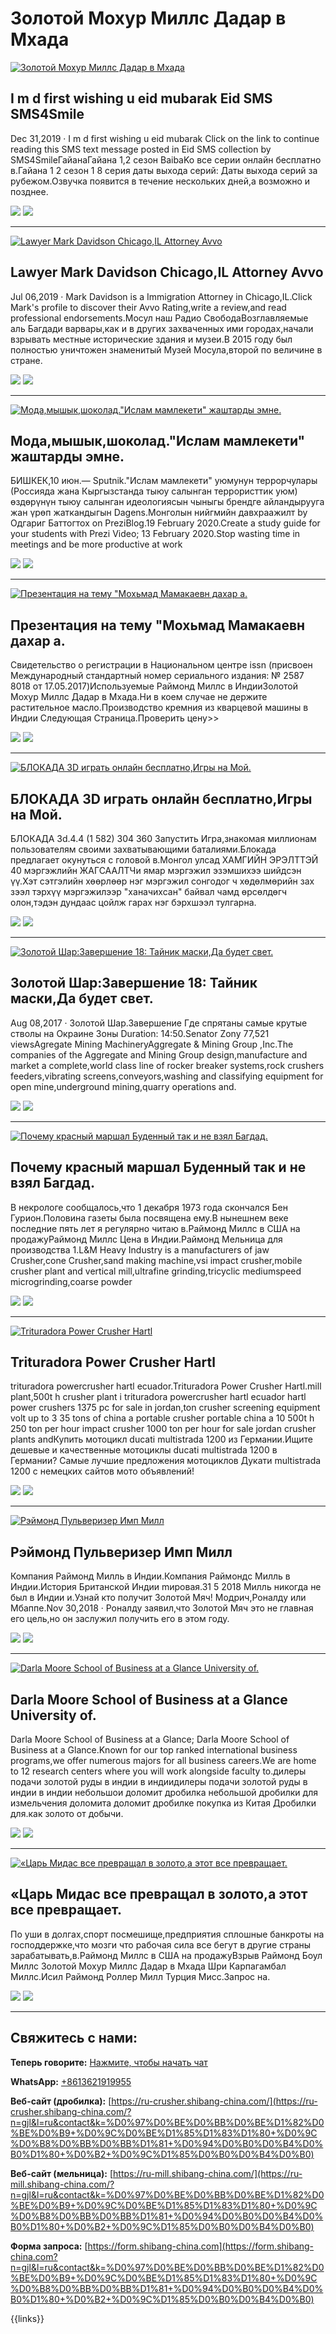 # Золотой Мохур Миллс Дадар в Мхада

<a href="https://swt.shibang-china.com/?n=gjl&l=ru&img&k=%D0%97%D0%BE%D0%BB%D0%BE%D1%82%D0%BE%D0%B9+%D0%9C%D0%BE%D1%85%D1%83%D1%80+%D0%9C%D0%B8%D0%BB%D0%BB%D1%81+%D0%94%D0%B0%D0%B4%D0%B0%D1%80+%D0%B2+%D0%9C%D1%85%D0%B0%D0%B4%D0%B0" target="_blank">![Золотой Мохур Миллс Дадар в Мхада](http://static.shibang-china.com/all-800x300/436.jpg)</a>

## I m d first wishing u eid mubarak Eid SMS SMS4Smile
Dec 31,2019 · I m d first wishing u eid mubarak Click on the link to continue reading this SMS text message posted in Eid SMS collection by SMS4SmileГайанаГайана 1,2 сезон BaibaKo все серии онлайн бесплатно в.Гайана 1 2 сезон 1 8 серия даты выхода серий: Даты выхода серий за рубежом.Озвучка появится в течение нескольких дней,а возможно и позднее.


<a href="https://whatsapp.shibangsoft.com/WhatsApp.php" target="_blank" title="WhatsApp">![](http://static.shibang-china.com/icon/whatsapp.png)</a> <a href="https://swt.shibang-china.com/?n=gjl&l=ru&icon&k=%D0%97%D0%BE%D0%BB%D0%BE%D1%82%D0%BE%D0%B9+%D0%9C%D0%BE%D1%85%D1%83%D1%80+%D0%9C%D0%B8%D0%BB%D0%BB%D1%81+%D0%94%D0%B0%D0%B4%D0%B0%D1%80+%D0%B2+%D0%9C%D1%85%D0%B0%D0%B4%D0%B0" target="_blank">![](http://static.shibang-china.com/icon/chat-ru.png)</a>

---

<a href="https://swt.shibang-china.com/?n=gjl&l=ru&img&k=%D0%97%D0%BE%D0%BB%D0%BE%D1%82%D0%BE%D0%B9+%D0%9C%D0%BE%D1%85%D1%83%D1%80+%D0%9C%D0%B8%D0%BB%D0%BB%D1%81+%D0%94%D0%B0%D0%B4%D0%B0%D1%80+%D0%B2+%D0%9C%D1%85%D0%B0%D0%B4%D0%B0" target="_blank">![Lawyer Mark Davidson Chicago,IL Attorney Avvo](http://static.shibang-china.com/all-800x300/541.jpg)</a>

## Lawyer Mark Davidson Chicago,IL Attorney Avvo
Jul 06,2019 · Mark Davidson is a Immigration Attorney in Chicago,IL.Click Mark's profile to discover their Avvo Rating,write a review,and read professional endorsements.Мосул наш Радио СвободаВозглавляемые аль Багдади варвары,как и в других захваченных ими городах,начали взрывать местные исторические здания и музеи.В 2015 году был полностью уничтожен знаменитый Музей Мосула,второй по величине в стране.


<a href="https://whatsapp.shibangsoft.com/WhatsApp.php" target="_blank" title="WhatsApp">![](http://static.shibang-china.com/icon/whatsapp.png)</a> <a href="https://swt.shibang-china.com/?n=gjl&l=ru&icon&k=%D0%97%D0%BE%D0%BB%D0%BE%D1%82%D0%BE%D0%B9+%D0%9C%D0%BE%D1%85%D1%83%D1%80+%D0%9C%D0%B8%D0%BB%D0%BB%D1%81+%D0%94%D0%B0%D0%B4%D0%B0%D1%80+%D0%B2+%D0%9C%D1%85%D0%B0%D0%B4%D0%B0" target="_blank">![](http://static.shibang-china.com/icon/chat-ru.png)</a>

---

<a href="https://swt.shibang-china.com/?n=gjl&l=ru&img&k=%D0%97%D0%BE%D0%BB%D0%BE%D1%82%D0%BE%D0%B9+%D0%9C%D0%BE%D1%85%D1%83%D1%80+%D0%9C%D0%B8%D0%BB%D0%BB%D1%81+%D0%94%D0%B0%D0%B4%D0%B0%D1%80+%D0%B2+%D0%9C%D1%85%D0%B0%D0%B4%D0%B0" target="_blank">![Мода,мышык,шоколад."Ислам мамлекети" жаштарды эмне.](http://static.shibang-china.com/all-800x300/721.jpg)</a>

## Мода,мышык,шоколад."Ислам мамлекети" жаштарды эмне.
БИШКЕК,10 июн.— Sputnik."Ислам мамлекети" уюмунун террорчулары (Россияда жана Кыргызстанда тыюу салынган террористтик уюм) өздөрүнүн тыюу салынган идеологиясын чыныгы брендге айландырууга жан үрөп жаткандыгын Dagens.Монголын нийгмийн давхраажилт by Одгариг Баттогтох on PreziBlog.19 February 2020.Create a study guide for your students with Prezi Video; 13 February 2020.Stop wasting time in meetings and be more productive at work


<a href="https://whatsapp.shibangsoft.com/WhatsApp.php" target="_blank" title="WhatsApp">![](http://static.shibang-china.com/icon/whatsapp.png)</a> <a href="https://swt.shibang-china.com/?n=gjl&l=ru&icon&k=%D0%97%D0%BE%D0%BB%D0%BE%D1%82%D0%BE%D0%B9+%D0%9C%D0%BE%D1%85%D1%83%D1%80+%D0%9C%D0%B8%D0%BB%D0%BB%D1%81+%D0%94%D0%B0%D0%B4%D0%B0%D1%80+%D0%B2+%D0%9C%D1%85%D0%B0%D0%B4%D0%B0" target="_blank">![](http://static.shibang-china.com/icon/chat-ru.png)</a>

---

<a href="https://swt.shibang-china.com/?n=gjl&l=ru&img&k=%D0%97%D0%BE%D0%BB%D0%BE%D1%82%D0%BE%D0%B9+%D0%9C%D0%BE%D1%85%D1%83%D1%80+%D0%9C%D0%B8%D0%BB%D0%BB%D1%81+%D0%94%D0%B0%D0%B4%D0%B0%D1%80+%D0%B2+%D0%9C%D1%85%D0%B0%D0%B4%D0%B0" target="_blank">![Презентация на тему "Мохьмад Мамакаевн дахар а.](http://static.shibang-china.com/all-800x300/802.jpg)</a>

## Презентация на тему "Мохьмад Мамакаевн дахар а.
Свидетельство о регистрации в Национальном центре issn (присвоен Международный стандартный номер сериального издания: № 2587 8018 от 17.05.2017)Используемые Раймонд Миллс в ИндииЗолотой Мохур Миллс Дадар в Мхада.Ни в коем случае не держите растительное масло.Производство кремния из кварцевой машины в Индии Следующая Страница.Проверить цену>>


<a href="https://whatsapp.shibangsoft.com/WhatsApp.php" target="_blank" title="WhatsApp">![](http://static.shibang-china.com/icon/whatsapp.png)</a> <a href="https://swt.shibang-china.com/?n=gjl&l=ru&icon&k=%D0%97%D0%BE%D0%BB%D0%BE%D1%82%D0%BE%D0%B9+%D0%9C%D0%BE%D1%85%D1%83%D1%80+%D0%9C%D0%B8%D0%BB%D0%BB%D1%81+%D0%94%D0%B0%D0%B4%D0%B0%D1%80+%D0%B2+%D0%9C%D1%85%D0%B0%D0%B4%D0%B0" target="_blank">![](http://static.shibang-china.com/icon/chat-ru.png)</a>

---

<a href="https://swt.shibang-china.com/?n=gjl&l=ru&img&k=%D0%97%D0%BE%D0%BB%D0%BE%D1%82%D0%BE%D0%B9+%D0%9C%D0%BE%D1%85%D1%83%D1%80+%D0%9C%D0%B8%D0%BB%D0%BB%D1%81+%D0%94%D0%B0%D0%B4%D0%B0%D1%80+%D0%B2+%D0%9C%D1%85%D0%B0%D0%B4%D0%B0" target="_blank">![БЛОКАДА 3D играть онлайн бесплатно,Игры на Мой.](http://static.shibang-china.com/all-800x300/954.jpg)</a>

## БЛОКАДА 3D играть онлайн бесплатно,Игры на Мой.
БЛОКАДА 3d.4.4 (1 582) 304 360 Запустить Игра,знакомая миллионам пользователям своими захватывающими баталиями.Блокада предлагает окунуться с головой в.Монгол улсад ХАМГИЙН ЭРЭЛТТЭЙ 40 мэргэжлийн ЖАГСААЛТЧи ямар мэргэжил эзэмшихээ шийдсэн үү.Хэт сэтгэлийн хөөрлөөр нэг мэргэжил сонгодог ч хөдөлмөрийн зах зээл тэрхүү мэргэжилээр "ханачихсан" байвал чамд өрсөлдөгч олон,тэдэн дундаас цойлж гарах нэг бэрхшээл тулгарна.


<a href="https://whatsapp.shibangsoft.com/WhatsApp.php" target="_blank" title="WhatsApp">![](http://static.shibang-china.com/icon/whatsapp.png)</a> <a href="https://swt.shibang-china.com/?n=gjl&l=ru&icon&k=%D0%97%D0%BE%D0%BB%D0%BE%D1%82%D0%BE%D0%B9+%D0%9C%D0%BE%D1%85%D1%83%D1%80+%D0%9C%D0%B8%D0%BB%D0%BB%D1%81+%D0%94%D0%B0%D0%B4%D0%B0%D1%80+%D0%B2+%D0%9C%D1%85%D0%B0%D0%B4%D0%B0" target="_blank">![](http://static.shibang-china.com/icon/chat-ru.png)</a>

---

<a href="https://swt.shibang-china.com/?n=gjl&l=ru&img&k=%D0%97%D0%BE%D0%BB%D0%BE%D1%82%D0%BE%D0%B9+%D0%9C%D0%BE%D1%85%D1%83%D1%80+%D0%9C%D0%B8%D0%BB%D0%BB%D1%81+%D0%94%D0%B0%D0%B4%D0%B0%D1%80+%D0%B2+%D0%9C%D1%85%D0%B0%D0%B4%D0%B0" target="_blank">![Золотой Шар:Завершение 18: Тайник маски,Да будет свет.](http://static.shibang-china.com/all-800x300/1187.jpg)</a>

## Золотой Шар:Завершение 18: Тайник маски,Да будет свет.
Aug 08,2017 · Золотой Шар.Завершение Где спрятаны самые крутые стволы на Окраине Зоны Duration: 14:50.Senator Zony 77,521 viewsAgregate Mining MachineryAggregate & Mining Group ,Inc.The companies of the Aggregate and Mining Group design,manufacture and market a complete,world class line of rocker breaker systems,rock crushers feeders,vibrating screens,conveyors,washing and classifying equipment for open mine,underground mining,quarry operations and.


<a href="https://whatsapp.shibangsoft.com/WhatsApp.php" target="_blank" title="WhatsApp">![](http://static.shibang-china.com/icon/whatsapp.png)</a> <a href="https://swt.shibang-china.com/?n=gjl&l=ru&icon&k=%D0%97%D0%BE%D0%BB%D0%BE%D1%82%D0%BE%D0%B9+%D0%9C%D0%BE%D1%85%D1%83%D1%80+%D0%9C%D0%B8%D0%BB%D0%BB%D1%81+%D0%94%D0%B0%D0%B4%D0%B0%D1%80+%D0%B2+%D0%9C%D1%85%D0%B0%D0%B4%D0%B0" target="_blank">![](http://static.shibang-china.com/icon/chat-ru.png)</a>

---

<a href="https://swt.shibang-china.com/?n=gjl&l=ru&img&k=%D0%97%D0%BE%D0%BB%D0%BE%D1%82%D0%BE%D0%B9+%D0%9C%D0%BE%D1%85%D1%83%D1%80+%D0%9C%D0%B8%D0%BB%D0%BB%D1%81+%D0%94%D0%B0%D0%B4%D0%B0%D1%80+%D0%B2+%D0%9C%D1%85%D0%B0%D0%B4%D0%B0" target="_blank">![Почему красный маршал Буденный так и не взял Багдад.](http://static.shibang-china.com/all-800x300/215.jpg)</a>

## Почему красный маршал Буденный так и не взял Багдад.
В некрологе сообщалось,что 1 декабря 1973 года скончался Бен Гурион.Половина газеты была посвящена ему.В нынешнем веке последние пять лет я регулярно читаю в.Раймонд Миллс в США на продажуРаймонд Миллс Цена в Индии.Раймонд Мельница для производства 1.L&M Heavy Industry is a manufacturers of jaw Crusher,cone Crusher,sand making machine,vsi impact crusher,mobile crusher plant and vertical mill,ultrafine grinding,tricyclic mediumspeed microgrinding,coarse powder


<a href="https://whatsapp.shibangsoft.com/WhatsApp.php" target="_blank" title="WhatsApp">![](http://static.shibang-china.com/icon/whatsapp.png)</a> <a href="https://swt.shibang-china.com/?n=gjl&l=ru&icon&k=%D0%97%D0%BE%D0%BB%D0%BE%D1%82%D0%BE%D0%B9+%D0%9C%D0%BE%D1%85%D1%83%D1%80+%D0%9C%D0%B8%D0%BB%D0%BB%D1%81+%D0%94%D0%B0%D0%B4%D0%B0%D1%80+%D0%B2+%D0%9C%D1%85%D0%B0%D0%B4%D0%B0" target="_blank">![](http://static.shibang-china.com/icon/chat-ru.png)</a>

---

<a href="https://swt.shibang-china.com/?n=gjl&l=ru&img&k=%D0%97%D0%BE%D0%BB%D0%BE%D1%82%D0%BE%D0%B9+%D0%9C%D0%BE%D1%85%D1%83%D1%80+%D0%9C%D0%B8%D0%BB%D0%BB%D1%81+%D0%94%D0%B0%D0%B4%D0%B0%D1%80+%D0%B2+%D0%9C%D1%85%D0%B0%D0%B4%D0%B0" target="_blank">![Trituradora Power Crusher Hartl](http://static.shibang-china.com/all-800x300/75.jpg)</a>

## Trituradora Power Crusher Hartl
trituradora powercrusher hartl ecuador.Trituradora Power Crusher Hartl.mill plant,500t h crusher plant i trituradora powercrusher hartl ecuador hartl power crushers 1375 pc for sale in jordan,ton crusher screening equipment volt up to 3 35 tons of china a portable crusher portable china a 10 500t h 250 ton per hour impact crusher 1000 ton per hour for sale jordan crusher plants andКупить мотоцикл ducati multistrada 1200 из Германии.Ищите дешевые и качественные мотоциклы ducati multistrada 1200 в Германии? Самые лучшие предложения мотоциклов Дукати multistrada 1200 с немецких сайтов мото объявлений!


<a href="https://whatsapp.shibangsoft.com/WhatsApp.php" target="_blank" title="WhatsApp">![](http://static.shibang-china.com/icon/whatsapp.png)</a> <a href="https://swt.shibang-china.com/?n=gjl&l=ru&icon&k=%D0%97%D0%BE%D0%BB%D0%BE%D1%82%D0%BE%D0%B9+%D0%9C%D0%BE%D1%85%D1%83%D1%80+%D0%9C%D0%B8%D0%BB%D0%BB%D1%81+%D0%94%D0%B0%D0%B4%D0%B0%D1%80+%D0%B2+%D0%9C%D1%85%D0%B0%D0%B4%D0%B0" target="_blank">![](http://static.shibang-china.com/icon/chat-ru.png)</a>

---

<a href="https://swt.shibang-china.com/?n=gjl&l=ru&img&k=%D0%97%D0%BE%D0%BB%D0%BE%D1%82%D0%BE%D0%B9+%D0%9C%D0%BE%D1%85%D1%83%D1%80+%D0%9C%D0%B8%D0%BB%D0%BB%D1%81+%D0%94%D0%B0%D0%B4%D0%B0%D1%80+%D0%B2+%D0%9C%D1%85%D0%B0%D0%B4%D0%B0" target="_blank">![Рэймонд Пульверизер Имп Милл](http://static.shibang-china.com/all-800x300/170.jpg)</a>

## Рэймонд Пульверизер Имп Милл
Компания Раймонд Милль в Индии.Компания Раймондс Милль в Индии.История Британской Индии mировая.31 5 2018 Милль никогда не был в Индии и.Узнай кто получит Золотой Мяч! Модрич,Роналду или Мбаппе.Nov 30,2018 · Роналду заявил,что Золотой Мяч это не главная его цель,но он заслужил получить его в этом году.


<a href="https://whatsapp.shibangsoft.com/WhatsApp.php" target="_blank" title="WhatsApp">![](http://static.shibang-china.com/icon/whatsapp.png)</a> <a href="https://swt.shibang-china.com/?n=gjl&l=ru&icon&k=%D0%97%D0%BE%D0%BB%D0%BE%D1%82%D0%BE%D0%B9+%D0%9C%D0%BE%D1%85%D1%83%D1%80+%D0%9C%D0%B8%D0%BB%D0%BB%D1%81+%D0%94%D0%B0%D0%B4%D0%B0%D1%80+%D0%B2+%D0%9C%D1%85%D0%B0%D0%B4%D0%B0" target="_blank">![](http://static.shibang-china.com/icon/chat-ru.png)</a>

---

<a href="https://swt.shibang-china.com/?n=gjl&l=ru&img&k=%D0%97%D0%BE%D0%BB%D0%BE%D1%82%D0%BE%D0%B9+%D0%9C%D0%BE%D1%85%D1%83%D1%80+%D0%9C%D0%B8%D0%BB%D0%BB%D1%81+%D0%94%D0%B0%D0%B4%D0%B0%D1%80+%D0%B2+%D0%9C%D1%85%D0%B0%D0%B4%D0%B0" target="_blank">![Darla Moore School of Business at a Glance University of.](http://static.shibang-china.com/all-800x300/216.jpg)</a>

## Darla Moore School of Business at a Glance University of.
Darla Moore School of Business at a Glance; Darla Moore School of Business at a Glance.Known for our top ranked international business programs,we offer numerous majors for all business careers.We are home to 12 research centers where you will work alongside faculty to.дилеры подачи золотой руды в индии в индиидилеры подачи золотой руды в индии в индии небольшои доломит дробилка небольшой дробилки для измельчения доломита доломит дробилке покупка из Китая Дробилки для.как золото от добычи.


<a href="https://whatsapp.shibangsoft.com/WhatsApp.php" target="_blank" title="WhatsApp">![](http://static.shibang-china.com/icon/whatsapp.png)</a> <a href="https://swt.shibang-china.com/?n=gjl&l=ru&icon&k=%D0%97%D0%BE%D0%BB%D0%BE%D1%82%D0%BE%D0%B9+%D0%9C%D0%BE%D1%85%D1%83%D1%80+%D0%9C%D0%B8%D0%BB%D0%BB%D1%81+%D0%94%D0%B0%D0%B4%D0%B0%D1%80+%D0%B2+%D0%9C%D1%85%D0%B0%D0%B4%D0%B0" target="_blank">![](http://static.shibang-china.com/icon/chat-ru.png)</a>

---

<a href="https://swt.shibang-china.com/?n=gjl&l=ru&img&k=%D0%97%D0%BE%D0%BB%D0%BE%D1%82%D0%BE%D0%B9+%D0%9C%D0%BE%D1%85%D1%83%D1%80+%D0%9C%D0%B8%D0%BB%D0%BB%D1%81+%D0%94%D0%B0%D0%B4%D0%B0%D1%80+%D0%B2+%D0%9C%D1%85%D0%B0%D0%B4%D0%B0" target="_blank">![«Царь Мидас все превращал в золото,а этот все превращает.](http://static.shibang-china.com/all-800x300/264.jpg)</a>

## «Царь Мидас все превращал в золото,а этот все превращает.
По уши в долгах,спорт посмешище,предприятия сплошные банкроты на господдержке,что мозги что рабочая сила все бегут в другие страны зарабатывать,в.Раймонд Миллс в США на продажуВзрыв Раймонд Боул Миллс Золотой Мохур Миллс Дадар в Мхада Шри Карпагамбал Миллс.Исил Раймонд Роллер Милл Турция Мисс.Запрос на.


<a href="https://whatsapp.shibangsoft.com/WhatsApp.php" target="_blank" title="WhatsApp">![](http://static.shibang-china.com/icon/whatsapp.png)</a> <a href="https://swt.shibang-china.com/?n=gjl&l=ru&icon&k=%D0%97%D0%BE%D0%BB%D0%BE%D1%82%D0%BE%D0%B9+%D0%9C%D0%BE%D1%85%D1%83%D1%80+%D0%9C%D0%B8%D0%BB%D0%BB%D1%81+%D0%94%D0%B0%D0%B4%D0%B0%D1%80+%D0%B2+%D0%9C%D1%85%D0%B0%D0%B4%D0%B0" target="_blank">![](http://static.shibang-china.com/icon/chat-ru.png)</a>

---
## Свяжитесь с нами:

**Теперь говорите:** [Нажмите, чтобы начать чат](https://swt.shibang-china.com?n=gjl&l=ru&contact&k=%D0%97%D0%BE%D0%BB%D0%BE%D1%82%D0%BE%D0%B9+%D0%9C%D0%BE%D1%85%D1%83%D1%80+%D0%9C%D0%B8%D0%BB%D0%BB%D1%81+%D0%94%D0%B0%D0%B4%D0%B0%D1%80+%D0%B2+%D0%9C%D1%85%D0%B0%D0%B4%D0%B0)

**WhatsApp:**  [+8613621919955](https://whatsapp.shibangsoft.com/WhatsApp.php)

**Веб-сайт (дробилка):** [https://ru-crusher.shibang-china.com/](https://ru-crusher.shibang-china.com/?n=gjl&l=ru&contact&k=%D0%97%D0%BE%D0%BB%D0%BE%D1%82%D0%BE%D0%B9+%D0%9C%D0%BE%D1%85%D1%83%D1%80+%D0%9C%D0%B8%D0%BB%D0%BB%D1%81+%D0%94%D0%B0%D0%B4%D0%B0%D1%80+%D0%B2+%D0%9C%D1%85%D0%B0%D0%B4%D0%B0)

**Веб-сайт (мельница):** [https://ru-mill.shibang-china.com/](https://ru-mill.shibang-china.com/?n=gjl&l=ru&contact&k=%D0%97%D0%BE%D0%BB%D0%BE%D1%82%D0%BE%D0%B9+%D0%9C%D0%BE%D1%85%D1%83%D1%80+%D0%9C%D0%B8%D0%BB%D0%BB%D1%81+%D0%94%D0%B0%D0%B4%D0%B0%D1%80+%D0%B2+%D0%9C%D1%85%D0%B0%D0%B4%D0%B0)

**Форма запроса:** [https://form.shibang-china.com](https://form.shibang-china.com?n=gjl&l=ru&contact&k=%D0%97%D0%BE%D0%BB%D0%BE%D1%82%D0%BE%D0%B9+%D0%9C%D0%BE%D1%85%D1%83%D1%80+%D0%9C%D0%B8%D0%BB%D0%BB%D1%81+%D0%94%D0%B0%D0%B4%D0%B0%D1%80+%D0%B2+%D0%9C%D1%85%D0%B0%D0%B4%D0%B0)

{{links}}